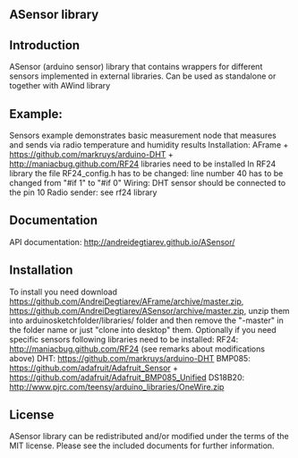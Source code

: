 ASensor library
-------------
Introduction
------------
ASensor (arduino sensor) library that contains wrappers for different sensors implemented in external libraries. Can be used as standalone or together with AWind library

Example:
--------
Sensors example demonstrates basic measurement node that measures and sends via radio temperature and humidity results
Installation: AFrame + https://github.com/markruys/arduino-DHT + http://maniacbug.github.com/RF24 libraries need to be installed
In RF24 library the file RF24_config.h has to be changed: line number 40 has to be changed from "#if 1" to "#if 0"
Wiring: DHT sensor should be connected to the pin 10
Radio sender: see rf24 library

Documentation
------------
API documentation: http://andreidegtiarev.github.io/ASensor/

Installation
------------
To install you need download https://github.com/AndreiDegtiarev/AFrame/archive/master.zip, https://github.com/AndreiDegtiarev/ASensor/archive/master.zip, unzip them into arduinosketchfolder/libraries/ folder and then remove the "-master" in the folder name or just "clone into desktop" them.
Optionally if you need specific sensors following libraries need to be installed:
RF24:   http://maniacbug.github.com/RF24 (see remarks about modifications above)
DHT: https://github.com/markruys/arduino-DHT
BMP085: https://github.com/adafruit/Adafruit_Sensor + https://github.com/adafruit/Adafruit_BMP085_Unified
DS18B20: http://www.pjrc.com/teensy/arduino_libraries/OneWire.zip

License
------------
ASensor library can be redistributed and/or modified under the terms of the MIT license. Please see the included documents for further information.
